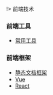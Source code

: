 !> 前端技术



### 前端工具

- [常用工具](/前端技术/前端工具/常用工具.md) 

### 前端框架

- [静态文档框架](/前端技术/前端框架/静态文档/文档网站.md)  
- [Vue]()
- [React]() 


